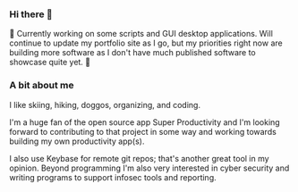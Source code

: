 ### Hi there 👋

:panda_face: Currently working on some scripts and GUI desktop applications. Will continue to update my portfolio site as I go, but my priorities right now are building more software as I don't have much published software to showcase quite yet. 
:panda_face:

### A bit about me
I like skiing, hiking, doggos, organizing, and coding. 

I'm a huge fan of the open source app Super Productivity and I'm looking forward to contributing to that project in some way and working towards building my own productivity app(s). 

I also use Keybase for remote git repos; that's another great tool in my opinion. Beyond programming I'm also very interested in cyber security and writing programs to support infosec tools and reporting. 

